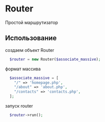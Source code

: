 # Router
Простой маршрутизатор
## Использование

создаем объект Router
```php
  $router = new Router($associate_massive);
```
формат массива
```php
  $associate_massive = [
    "/" => 'homepage.php',
    "/about" => 'about.php',
    "/contacts" => 'contacts.php',
  ];
```
запуск router
```php
  $router->run();
```
